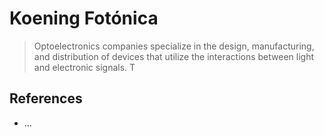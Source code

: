 # Koening Fotónica

> Optoelectronics companies specialize in the design, manufacturing, and distribution of devices that utilize the interactions between light and electronic signals. T
> 

## References

- …